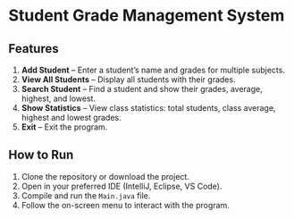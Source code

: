 # Student Grade Management System


## Features

1. **Add Student** – Enter a student’s name and grades for multiple subjects.
2. **View All Students** – Display all students with their grades.
3. **Search Student** – Find a student and show their grades, average, highest, and lowest.
4. **Show Statistics** – View class statistics: total students, class average, highest and lowest grades.
5. **Exit** – Exit the program.

## How to Run

1. Clone the repository or download the project.
2. Open in your preferred IDE (IntelliJ, Eclipse, VS Code).
3. Compile and run the `Main.java` file.
4. Follow the on-screen menu to interact with the program.



